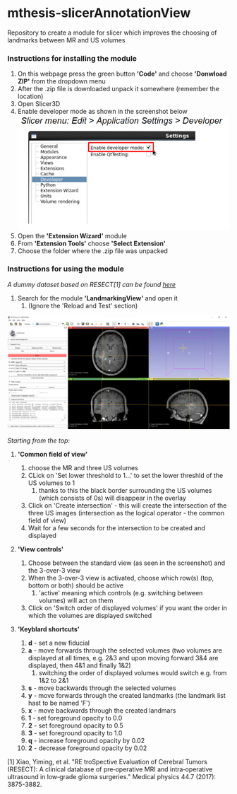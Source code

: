 # mthesis-slicerAnnotationView
Repository to create a module for slicer which improves the choosing of landmarks between MR and US volumes

### Instructions for installing the module
1. On this webpage press the green button **'Code'** and choose **'Donwload ZIP'** from the dropdown menu
2. After the .zip file is downloaded unpack it somewhere (remember the location)
3. Open Slicer3D
4. Enable developer mode as shown in the screenshot below
![Enabling develope mode](misc/enable_develope_mode.png)
5. Open the **'Extension Wizard'** module
6. From **'Extension Tools'** choose **'Select Extension'**
7. Choose the folder where the .zip file was unpacked


### Instructions for using the module

*A dummy dataset based on RESECT[1] can be found
[here](https://www.dropbox.com/sh/gabm0rqdh8kttj6/AADJfwfJnduJG4GJ92tygPufa?dl=0)*
1. Search for the module **'LandmarkingView'** and open it
   1. (Ignore the 'Reload and Test' section)

![Extension screenshot](./misc/extension_screenshot.png)

*Starting from the top:*

1. **'Common field of view'**
   1. choose the MR and three US volumes
   2. CLick on 'Set lower threshold to 1...' to set the lower threshld of the US volumes to 1
      1. thanks to this the black border surrounding the US volumes (which consists of 0s) will disappear in the overlay
   3. Click on 'Create intersection' - this will create the intersection of the three US images (intersection as the
   logical operator - the common field of view)
   4. Wait for a few seconds for the intersection to be created and displayed

2. **'View controls'**
   1. Choose between the standard view (as seen in the screenshot) and the 3-over-3 view
   2. When the 3-over-3 view is activated, choose which row(s) (top, bottom or both) should be active
      1. 'active' meaning which controls (e.g. switching between volumes) will act on them
   3. Click on 'Switch order of displayed volumes' if you want the order in which the volumes are displayed switched

3. **'Keyblard shortcuts'**
   1. **d** - set a new fiducial
   2. **a** - move forwards through the selected volumes (two volumes are displayed at all times, e.g. 2&3 and upon
   moving forward 3&4 are displayed, then 4&1 and finally 1&2)
      1. switching the order of displayed volumes would switch e.g. from 1&2 to 2&1
   3. **s** - move backwards through the selected volumes
   4. **y** - move forwards through the created landmarks (the landmark list hast to be named 'F')
   5. **x** - move backwards through the created landmars
   6. **1** - set foreground opacity to 0.0
   7. **2** - set foreground opacity to 0.5
   8. **3** - set foreground opacity to 1.0
   9. **q** - increase foreground opacity by 0.02
   10. **2** - decrease foreground opacity by 0.02
      

[1] Xiao, Yiming, et al. "RE troSpective Evaluation of Cerebral Tumors (RESECT): A clinical database of pre‐operative
MRI and intra‐operative ultrasound in low‐grade glioma surgeries." Medical physics 44.7 (2017): 3875-3882.